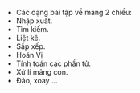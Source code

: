 - Các dạng bài tập về mảng 2 chiều:
- Nhập xuất.
- Tìm kiếm.
- Liệt kê.
- Sắp xếp.
- Hoán Vị
- Tính toán các phần tử.
- Xử lí mảng con.
- Đảo, xoay ...
